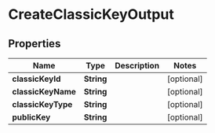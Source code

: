 

# CreateClassicKeyOutput


## Properties

Name | Type | Description | Notes
------------ | ------------- | ------------- | -------------
**classicKeyId** | **String** |  |  [optional]
**classicKeyName** | **String** |  |  [optional]
**classicKeyType** | **String** |  |  [optional]
**publicKey** | **String** |  |  [optional]



